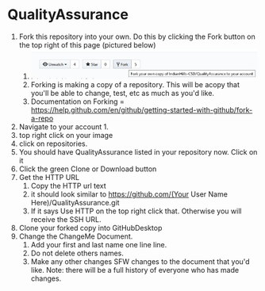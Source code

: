 # QualityAssurance

1. Fork this repository into your own.  Do this by clicking the Fork button on the top right of this page (pictured below)
   1. ![Fork Image](Fork%20image.jpg)
   2. Forking is making a copy of a repository.  This will be acopy that you'll be able to change, test, etc as much as you'd like.
   3. Documentation on Forking = https://help.github.com/en/github/getting-started-with-github/fork-a-repo
2. Navigate to your account
   1. 
3. top right click on your image
4. click on repositories.
5. You should have QualityAssurance listed in your repository now.  Click on it
6. Click the green Clone or Download button
7. Get the HTTP URL
   1. Copy the HTTP url text
   2. it should look similar to https://github.com/(Your User Name Here)/QualityAssurance.git
   3. If it says Use HTTP on the top right click that. Otherwise you will receive the SSH URL.
8. Clone your forked copy into GitHubDesktop
9. Change the ChangeMe Document. 
   1. Add your first and last name one line line.
   2. Do not delete others names.
   3. Make any other changes SFW changes to the document that you'd like.  Note: there will be a full history of everyone who has made changes.
